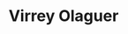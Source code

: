 ---
order: 8
thumbnail: /images/brokers-and-realtors/portfolio/virrey-olaguer/thumbnail.jpg
title: Virrey Olaguer
credit: BOOSARQ
slides:
  - image: /images/brokers-and-realtors/portfolio/virrey-olaguer/slide-1.jpg
    type: image
    proportion: vertical
  - image: /images/brokers-and-realtors/portfolio/virrey-olaguer/slide-2.jpg
    type: image
    proportion: vertical
  - image: /images/brokers-and-realtors/portfolio/virrey-olaguer/slide-3.jpg
    type: image
    proportion: vertical
---